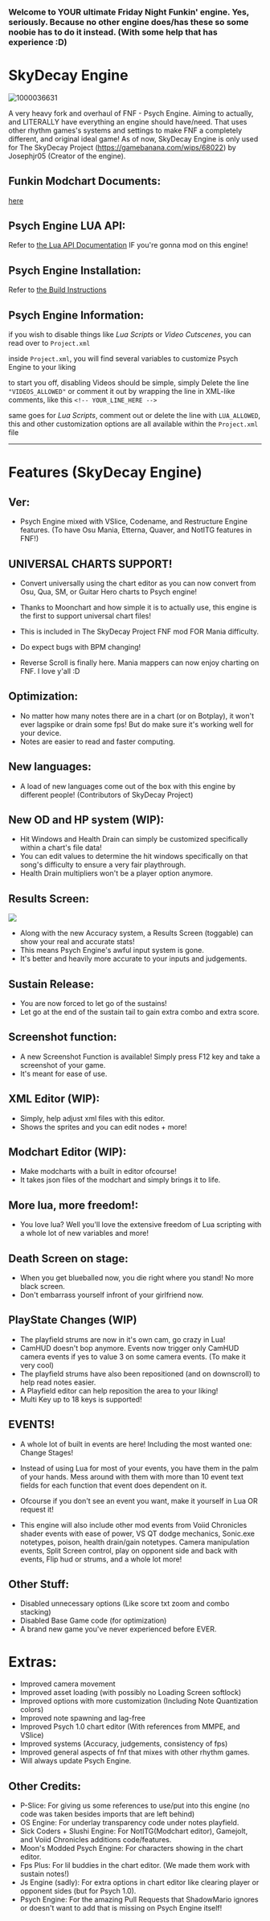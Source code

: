 ### Welcome to YOUR ultimate Friday Night Funkin' engine. Yes, seriously. Because no other engine does/has these so some noobie has to do it instead. (With some help that has experience :D)

# SkyDecay Engine 
![1000036631](https://github.com/user-attachments/assets/bcd2da72-1bb8-419c-b68f-321fa9ee0f5b)

A very heavy fork and overhaul of FNF - Psych Engine. Aiming to actually, and LITERALLY have everything an engine should have/need. That uses other rhythm games's systems and settings to make FNF a completely different, and original ideal game! As of now, SkyDecay Engine is only used for The SkyDecay Project (https://gamebanana.com/wips/68022) by Josephjr05 (Creator of the engine).

## Funkin Modchart Documents:
[here](https://github.com/TheoDevelops/FunkinModchart/blob/main/DOC.md)

## Psych Engine LUA API:

Refer to [the Lua API Documentation](https://shadowmario.github.io/psychengine.lua/) IF you're gonna mod on this engine!

## Psych Engine Installation:

Refer to [the Build Instructions](./BUILDING.md)

## Psych Engine Information:

if you wish to disable things like *Lua Scripts* or *Video Cutscenes*, you can read over to `Project.xml`

inside `Project.xml`, you will find several variables to customize Psych Engine to your liking

to start you off, disabling Videos should be simple, simply Delete the line `"VIDEOS_ALLOWED"` or comment it out by wrapping the line in XML-like comments, like this `<!-- YOUR_LINE_HERE -->`

same goes for *Lua Scripts*, comment out or delete the line with `LUA_ALLOWED`, this and other customization options are all available within the `Project.xml` file

_____________________________________

# Features (SkyDecay Engine)

## Ver:
* Psych Engine mixed with VSlice, Codename, and Restructure Engine features.
(To have Osu Mania, Etterna, Quaver, and NotITG features in FNF!)

## UNIVERSAL CHARTS SUPPORT!
* Convert universally using the chart editor as you can now convert from Osu, Qua, SM, or Guitar Hero charts to Psych engine!
* Thanks to Moonchart and how simple it is to actually use, this engine is the first to support universal chart files!
* This is included in The SkyDecay Project FNF mod FOR Mania difficulty.

* Do expect bugs with BPM changing!

* Reverse Scroll is finally here. Mania mappers can now enjoy charting on FNF. I love y'all :D
  
## Optimization:
* No matter how many notes there are in a chart (or on Botplay), it won't ever lagspike or drain some fps! But do make sure it's working well for your device.
* Notes are easier to read and faster computing.

## New languages:
* A load of new languages come out of the box with this engine by different people! (Contributors of SkyDecay Project)

## New OD and HP system (WIP):

* Hit Windows and Health Drain can simply be customized specifically within a chart's file data! 
* You can edit values to determine the hit windows specifically on that song's difficulty to ensure a very fair playthrough.
* Health Drain multipliers won't be a player option anymore.

## Results Screen:
![](https://github.com/user-attachments/assets/fce40633-e095-4f6b-a96a-d95bdb86e3fd)
* Along with the new Accuracy system, a Results Screen (toggable) can show your real and accurate stats!
* This means Psych Engine's awful input system is gone.
* It's better and heavily more accurate to your inputs and judgements.

## Sustain Release:
* You are now forced to let go of the sustains!
* Let go at the end of the sustain tail to gain extra combo and extra score.

## Screenshot function:
* A new Screenshot Function is available! Simply press F12 key and take a screenshot of your game.
* It's meant for ease of use.

## XML Editor (WIP):
* Simply, help adjust xml files with this editor.
* Shows the sprites and you can edit nodes + more!

## Modchart Editor (WIP):
* Make modcharts with a built in editor ofcourse! 
* It takes json files of the modchart and simply brings it to life.

## More lua, more freedom!:
* You love lua? Well you'll love the extensive freedom of Lua scripting with a whole lot of new variables and more!

## Death Screen on stage:
* When you get blueballed now, you die right where you stand! No more black screen.
* Don't embarrass yourself infront of your girlfriend now.

## PlayState Changes (WIP)
* The playfield strums are now in it's own cam, go crazy in Lua!
* CamHUD doesn't bop anymore. Events now trigger only CamHUD camera events if yes to value 3 on some camera events. (To make it very cool)
* The playfield strums have also been repositioned (and on downscroll) to help read notes easier.
* A Playfield editor can help reposition the area to your liking!
* Multi Key up to 18 keys is supported!

## EVENTS!
* A whole lot of built in events are here! Including the most wanted one: Change Stages!
* Instead of using Lua for most of your events, you have them in the palm of your hands. Mess around with them with more than 10 event text fields for each function that event does dependent on it.
* Ofcourse if you don't see an event you want, make it yourself in Lua OR request it!

* This engine will also include other mod events from Voiid Chronicles shader events with ease of power, VS QT dodge mechanics, Sonic.exe notetypes, poison, health drain/gain notetypes. Camera manipulation events, Split Screen control, play on opponent side and back with events, Flip hud or strums, and a whole lot more!

## Other Stuff:
* Disabled unnecessary options (Like score txt zoom and combo stacking)
* Disabled Base Game code (for optimization)
* A brand new game you've never experienced before EVER.

# Extras:
* Improved camera movement
* Improved asset loading (with possibly no Loading Screen softlock)
* Improved options with more customization (Including Note Quantization colors)
* Improved note spawning and lag-free
* Improved Psych 1.0 chart editor (With references from MMPE, and VSlice)
* Improved systems (Accuracy, judgements, consistency of fps)
* Improved general aspects of fnf that mixes with other rhythm games.
* Will always update Psych Engine.

## Other Credits:
* P-Slice: For giving us some references to use/put into this engine (no code was taken besides imports that are left behind)
* OS Engine: For underlay transparency code under notes playfield.
* Sick Coders + Slushi Engine: For NotITG(Modchart editor), Gamejolt, and Voiid Chronicles additions code/features.
* Moon's Modded Psych Engine: For characters showing in the chart editor.
* Fps Plus: For lil buddies in the chart editor. (We made them work with sustain notes!)
* Js Engine (sadly): For extra options in chart editor like clearing player or opponent sides (but for Psych 1.0).
* Psych Engine: For the amazing Pull Requests that ShadowMario ignores or doesn't want to add that is missing on Psych Engine itself!
